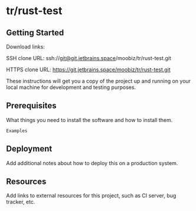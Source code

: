 # tr/rust-test



## Getting Started

Download links:

SSH clone URL: ssh://git@git.jetbrains.space/moobiz/tr/rust-test.git

HTTPS clone URL: https://git.jetbrains.space/moobiz/tr/rust-test.git



These instructions will get you a copy of the project up and running on your local machine for development and testing purposes.

## Prerequisites

What things you need to install the software and how to install them.

```
Examples
```

## Deployment

Add additional notes about how to deploy this on a production system.

## Resources

Add links to external resources for this project, such as CI server, bug tracker, etc.
